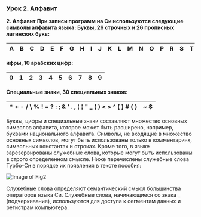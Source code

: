 ### **Урок 2. Алфавит**

**2.  Алфавит**
**При записи программ на Си используются следующие символы алфавита языка: Буквы, 26 строчных и 26 прописных латинских букв:**

| A | B | C | D | E | F | G | H | I | J | K | L | M | N | O | P | R | S | T | U | V | W | X | Y | Za | b | c | d | e | f | g | h | i | j | k | l | m | n | o | p | r | s | t | u | v | w | x | y | z |
|---|---|---|---|---|---|---|---|---|---|---|---|---|---|---|---|---|---|---|---|---|---|---|---|----|---|---|---|---|---|---|---|---|---|---|---|---|---|---|---|---|---|---|---|---|---|---|---|---|

**ифры, 10 арабских цифр:**

| 0 | 1 | 2 | 3 | 4 | 5 | 6 | 7 | 8 | 9 |
|---|---|---|---|---|---|---|---|---|---|

**Специальные знаки, 30 специальных знаков:**

| * + - / \ % ! = ? : ; & ' . , ¦ ¦ " _ ( ) < > ^ [ ] # { } | ~ $ |
|-----------------------------------------------------------|-----|


Буквы, цифры и специальные знаки составляют множество основных символов алфавита, которое может быть расширено, например, буквами национального алфавита. Символы, не входящие в множество основных символов, могут быть использованы только в комментариях, символьных константах и строках. Кроме того, в языке зарезервированы служебные слова, которые могут быть использованы в строго определенном смысле. Ниже перечислены служебные слова Турбо-Си в порядке их появления в тексте пособия:


![Image of Fig2](https://pp.vk.me/c636923/v636923593/45b2/SXvmXOrZ-JE.jpg)

Служебные слова определяют семантический смысл большинства операторов языка Си. Служебные слова, начинающиеся со знака _ (подчеркивание), используются для доступа к сегментам данных и регистрам компьютера.

